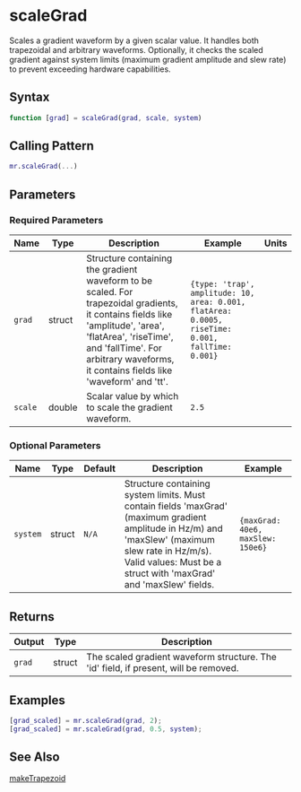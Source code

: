 # scaleGrad

Scales a gradient waveform by a given scalar value.  It handles both trapezoidal and arbitrary waveforms. Optionally, it checks the scaled gradient against system limits (maximum gradient amplitude and slew rate) to prevent exceeding hardware capabilities.

## Syntax

```matlab
function [grad] = scaleGrad(grad, scale, system)
```

## Calling Pattern

```matlab
mr.scaleGrad(...)
```

## Parameters

### Required Parameters

| Name | Type | Description | Example | Units |
|------|------|-------------|---------|-------|
| `grad` | struct | Structure containing the gradient waveform to be scaled. For trapezoidal gradients, it contains fields like 'amplitude', 'area', 'flatArea', 'riseTime', and 'fallTime'. For arbitrary waveforms, it contains fields like 'waveform' and 'tt'. | `{type: 'trap', amplitude: 10, area: 0.001, flatArea: 0.0005, riseTime: 0.001, fallTime: 0.001}` |  |
| `scale` | double | Scalar value by which to scale the gradient waveform. | `2.5` |  |

### Optional Parameters

| Name | Type | Default | Description | Example |
|------|------|---------|-------------|---------|
| `system` | struct | `N/A` | Structure containing system limits.  Must contain fields 'maxGrad' (maximum gradient amplitude in Hz/m) and 'maxSlew' (maximum slew rate in Hz/m/s). Valid values: Must be a struct with 'maxGrad' and 'maxSlew' fields. | `{maxGrad: 40e6, maxSlew: 150e6}` |

## Returns

| Output | Type | Description |
|--------|------|-------------|
| `grad` | struct | The scaled gradient waveform structure.  The 'id' field, if present, will be removed. |

## Examples

```matlab
[grad_scaled] = mr.scaleGrad(grad, 2);
[grad_scaled] = mr.scaleGrad(grad, 0.5, system);
```

## See Also

[makeTrapezoid](makeTrapezoid.md)
